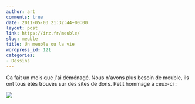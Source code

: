 ```yaml
---
author: art
comments: true
date: 2011-05-03 21:32:44+00:00
layout: post
link: https://irz.fr/meuble/
slug: meuble
title: Un meuble ou la vie
wordpress_id: 121
categories:
- Dessins
---
```


Ca fait un mois que j'ai déménagé. Nous n'avons plus besoin de meuble, ils ont tous étés trouvés sur des sites de dons. Petit hommage a ceux-ci :

![](https://static.irz.fr/2011/05/cerberus-2011-05-03-%C3%A0-23.19.24.png)
